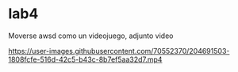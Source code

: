 # lab4

Moverse awsd como un videojuego, adjunto video 



https://user-images.githubusercontent.com/70552370/204691503-1808fcfe-516d-42c5-b43c-8b7ef5aa32d7.mp4

